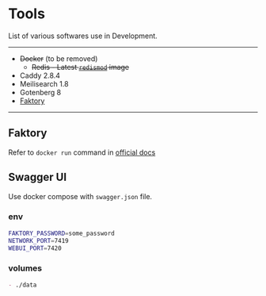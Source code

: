 # Tools

List of various softwares use in Development.

-----

-  ~~Docker~~ (to be removed)
    - ~~Redis - Latest [`redismod`](https://github.com/RedisLabs/redismod) image~~
- Caddy 2.8.4
- Meilisearch 1.8
- Gotenberg 8
- [Faktory](#Faktory)

----
## Faktory

Refer to `docker run` command in [official docs](https://github.com/contribsys/faktory/wiki/Installation#docker)

## Swagger UI

Use docker compose with `swagger.json` file.

### env

```sh
FAKTORY_PASSWORD=some_password
NETWORK_PORT=7419
WEBUI_PORT=7420
```

### volumes

```md
- ./data
```
